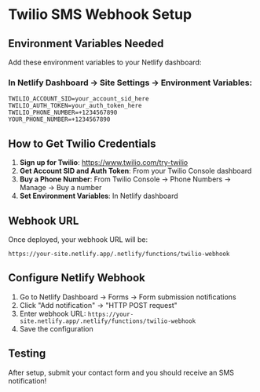 # Twilio SMS Webhook Setup

## Environment Variables Needed

Add these environment variables to your Netlify dashboard:

### In Netlify Dashboard → Site Settings → Environment Variables:

```
TWILIO_ACCOUNT_SID=your_account_sid_here
TWILIO_AUTH_TOKEN=your_auth_token_here
TWILIO_PHONE_NUMBER=+1234567890
YOUR_PHONE_NUMBER=+1234567890
```

## How to Get Twilio Credentials

1. **Sign up for Twilio**: https://www.twilio.com/try-twilio
2. **Get Account SID and Auth Token**: From your Twilio Console dashboard
3. **Buy a Phone Number**: From Twilio Console → Phone Numbers → Manage → Buy a number
4. **Set Environment Variables**: In Netlify dashboard

## Webhook URL

Once deployed, your webhook URL will be:
```
https://your-site.netlify.app/.netlify/functions/twilio-webhook
```

## Configure Netlify Webhook

1. Go to Netlify Dashboard → Forms → Form submission notifications
2. Click "Add notification" → "HTTP POST request"
3. Enter webhook URL: `https://your-site.netlify.app/.netlify/functions/twilio-webhook`
4. Save the configuration

## Testing

After setup, submit your contact form and you should receive an SMS notification!

